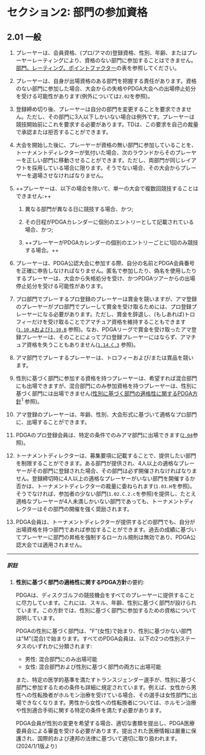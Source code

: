 # セクション2: 部門の参加資格

## 2.01 一般

1. プレーヤーは、会員資格、(プロ/アマの)登録資格、性別、年齢、またはプレーヤーレーティングにより、資格のない部門に参加することはできません。[部門、レーティング、ポイントファクター](https://www.pdga.com/pdga-documents/tour-documents/divisions-ratings-and-points-factors)の表を参照してください。

1. プレーヤーは、自身が出場資格のある部門を把握する責任があります。資格のない部門に参加した場合、大会からの失格やPDGA大会への出場停止処分を受ける可能性があります(例外については`2.02`を参照)。

1. 登録締め切り後、プレーヤーは自分の部門を変更することを要求できません。ただし、その部門に3人以下しかいない場合は例外です。プレーヤーは競技開始前にこれを要求する必要があります。TDは、この要求を自己の裁量で承認または拒否することができます。

1. 大会を開始した後に、プレーヤーが資格の無い部門に参加していることを、トーナメントディレクターが気付いた場合、次のラウンドからそのプレーヤーを正しい部門に移動させることができます。ただし、両部門が同じレイアウトを採用している場合に限ります。そうでない場合、その大会からプレーヤーを退場させなければなりません。

1. ++プレーヤーは、以下の場合を除いて、単一の大会で複数回競技することはできません:++

    1. 異なる部門が異なる日に競技する場合、かつ;

    1. その日程がPDGAカレンダーに個別のエントリーとして記載されている場合、かつ;

    1. ++プレーヤーがPDGAカレンダーの個別のエントリーごとに1回のみ競技する場合。++

1. プレーヤーは、PDGA公認大会に参加する際、自分の名前とPDGA会員番号を正確に申告しなければなりません。匿名で参加したり、偽名を使用したりするプレーヤーは、大会から失格処分を受け、かつPDGAツアーからの出場停止処分を受ける可能性があります。

1. プロ部門でプレーするプロ登録のプレーヤーは賞金を競いますが、アマ登録のプレーヤーがプロ部門でプレーして賞金を受け取るためには、プロ登録プレーヤーになる必要があります。ただし、賞金を辞退し、(もしあれば)トロフィーだけを受け取ることでアマチュア資格を維持することもできます([`1.10.A`および`1.10.B`]() 参照)。なお、PDGAリーグで賞金を受け取ったアマ登録プレーヤーは、そのことによってプロ登録プレーヤーにはならず、アマチュア資格を失うこともありません([`1.14.C.3`]() 参照)。

1. アマ部門でプレーするプレーヤーは、トロフィーおよび/または賞品を競います。

1. 性別に基づく部門に参加する資格を持つプレーヤーは、希望すれば混合部門にも出場できますが、混合部門にのみ参加資格を持つプレーヤーは、性別に基づく部門には出場できません([性別に基づく部門の適格性に関するPDGA方針]()<sup>1</sup> 参照)。

1. アマ登録のプレーヤーは、年齢、性別、大会形式に基づいて適格なプロ部門に、出場することができます。

1. PDGAのプロ登録会員は、特定の条件でのみアマ部門に出場できます([`2.04`]()参照)。

1. トーナメントディレクターは、募集要項に記載することで、提供したい部門を制限することができます。ある部門が提供され、4人以上の適格なプレーヤーがその部門に登録された場合、その部門は必ず開催されなければなりません。登録締切時に4人以上の適格なプレーヤーがいない部門を開催するか否かは、トーナメントディレクターの裁量に委ねられます(`1.03.H`を参照)。そうでなければ、参加者の少ない部門(`1.02.C.2.c`を参照)を提供し、たとえ適格なプレーヤーが4人未満しかいない部門であっても、トーナメントディレクターはその部門の開催を強く奨励されます。

1. PDGA会員は、トーナメントディレクターが提供するどの部門でも、自分が出場資格を持つ部門であれば参加することができます。過去の成績に基づいてプレーヤーに部門の昇格を強制するローカル規則は無効であり、PDGA公認大会では適用されません。

___
##### 訳註

1.  **性別に基づく部門の適格性に関するPDGA方針**の要約:

    PDGAは、ディスクゴルフの競技機会をすべてのプレーヤーに提供することに尽力しています。これには、スキル、年齢、性別に基づく部門が設けられています。この方針では、性別に基づく部門に参加するための資格について説明しています。

    PDGAの性別に基づく部門は、"F"(女性)で始まり、性別に基づかない部門は"M"(混合)で始まります。すべてのPDGA会員は、以下の2つの性別ステータスのいずれかに分類されます:

    - 男性: 混合部門にのみ出場可能
    - 女性: 混合部門および性別に基づく部門の両方に出場可能

    また、特定の医学的基準を満たすトランスジェンダー選手が、性別に基づく部門に参加するための条件も詳細に規定されています。例えば、女性から男性への性転換者がホルモン治療を受けている場合、その選手は女性部門に出場できなくなります。男性から女性への性転換者については、ホルモン治療や性別適合手術に関する特定の条件を満たす必要があります。

    PDGA会員が性別の変更を希望する場合、適切な書類を提出し、PDGA医療委員会による審査を受ける必要があります。提出された医療情報は厳重に保護され、国際的および連邦の法律に基づいて適切に取り扱われます。
    (2024/1/1版より)
